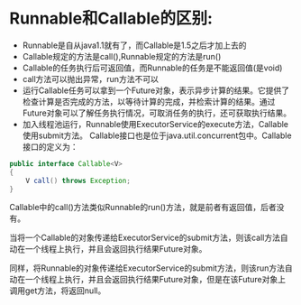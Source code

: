 # Runnable和Callable的区别:

* Runnable是自从java1.1就有了，而Callable是1.5之后才加上去的
* Callable规定的方法是call(),Runnable规定的方法是run()
* Callable的任务执行后可返回值，而Runnable的任务是不能返回值(是void)
* call方法可以抛出异常，run方法不可以
* 运行Callable任务可以拿到一个Future对象，表示异步计算的结果。它提供了检查计算是否完成的方法，以等待计算的完成，并检索计算的结果。通过Future对象可以了解任务执行情况，可取消任务的执行，还可获取执行结果。
* 加入线程池运行，Runnable使用ExecutorService的execute方法，Callable使用submit方法。
  Callable接口也是位于java.util.concurrent包中。Callable接口的定义为：

```java
public interface Callable<V>     
{     
    V call() throws Exception;     
}
```

 Callable中的call()方法类似Runnable的run()方法，就是前者有返回值，后者没有。



 当将一个Callable的对象传递给ExecutorService的submit方法，则该call方法自动在一个线程上执行，并且会返回执行结果Future对象。

 同样，将Runnable的对象传递给ExecutorService的submit方法，则该run方法自动在一个线程上执行，并且会返回执行结果Future对象，但是在该Future对象上调用get方法，将返回null。



